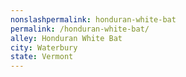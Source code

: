 ```yaml
---
﻿nonslashpermalink: honduran-white-bat
permalink: /honduran-white-bat/
alley: Honduran White Bat
city: Waterbury
state: Vermont
---
```

